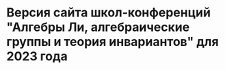 # Версия сайта школ-конференций "Алгебры Ли, алгебраические группы и теория инвариантов" для 2023 года

